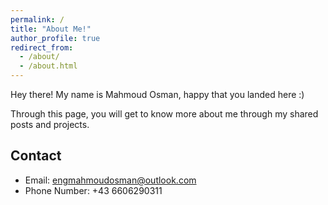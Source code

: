 ```yaml
---
permalink: /
title: "About Me!"
author_profile: true
redirect_from: 
  - /about/
  - /about.html
---
```


Hey there!
My name is Mahmoud Osman, happy that you landed here :)

Through this page, you will get to know more about me through my shared posts and projects. 

Contact
---
- Email: engmahmoudosman@outlook.com
- Phone Number: +43 6606290311